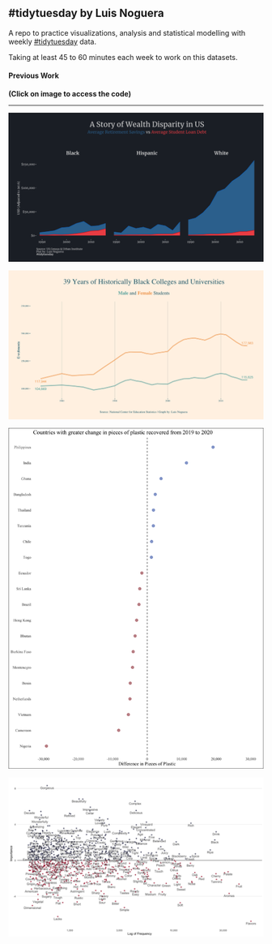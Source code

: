 ## #tidytuesday by Luis Noguera

A repo to practice visualizations, analysis and statistical modelling with weekly [#tidytuesday](https://github.com/rfordatascience/tidytuesday) data. 

Taking at least 45 to 60 minutes each week to work on this datasets. 

#### Previous Work 

**(Click on image to access the code)**

---
<div class="row"> 
  <div class="column">
  <a href="2021 - Week 7 - Wealth and Income"><img src="2021 - Week 7 - Wealth and Income/Wealth Disparity.png"></a> 
  
  
  <a href="2021 - Week 6 - College Enrollment HBCU"><img src="2021 - Week 6 - College Enrollment HBCU/Male and Female Enrollments HBCU.png"></a> 
  
  
  <a href="2021 - Week 5 - Plastic Pollution"><img src="2021 - Week 5 - Plastic Pollution/Plastic Recovered 2019-2020.png"></a> 


  <a href="2020 - Week 22 - Wine Ratings"><img src="2020 - Week 22 - Wine Ratings/all words importance.png"></a>
    </div>
</div>


